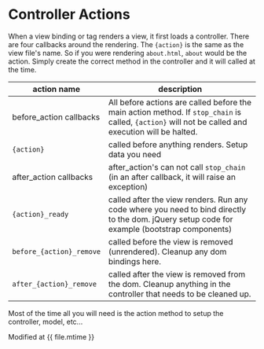 # Controller Actions

When a view binding or tag renders a view, it first loads a controller.  There are four callbacks around the rendering.  The ```{action}``` is the same as the view file's name.  So if you were rendering ```about.html```, ```about``` would be the action.  Simply create the correct method in the controller and it will called at the time.

| action name           | description |
|-----------------------|-----------------------------------------------------|
| before_action callbacks | All before actions are called before the main action method.  If ```stop_chain``` is called, ```{action}``` will not be called and execution will be halted. |
| ```{action}``` | called before anything renders.  Setup data you need       |
| after_action callbacks | after_action's can not call ```stop_chain``` (in an after callback, it will raise an exception) |
| ```{action}_ready``` | called after the view renders.  Run any code where you need to bind directly to the dom.  jQuery setup code for example (bootstrap components) |
| ```before_{action}_remove``` | called before the view is removed (unrendered).  Cleanup any dom bindings here. |
| ```after_{action}_remove``` | called after the view is removed from the dom.  Cleanup anything in the controller that needs to be cleaned up. |

Most of the time all you will need is the action method to setup the controller, model, etc...


Modified at {{ file.mtime }}
